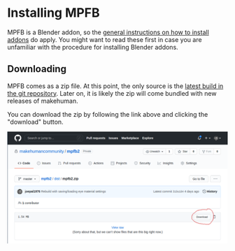 # Installing MPFB

MPFB is a Blender addon, so the [general instructions on how to install addons](https://docs.blender.org/manual/en/latest/editors/preferences/addons.html)
do apply. You might want to read these first in case you are unfamiliar with the procedure for installing Blender
addons.

## Downloading

MPFB comes as a zip file. At this point, the only source is the [latest build in the git repository](https://github.com/makehumancommunity/mpfb2/blob/master/dist/mpfb2.zip).
Later on, it is likely the zip will come bundled with new releases of makehuman.

You can download the zip by following the link above and clicking the "download" button.

![](images/download_github.png)

